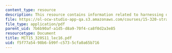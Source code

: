 ```yaml
---
content_type: resource
description: This resource contains information related to harnessing democracy.
file: https://ol-ocw-studio-app-qa.s3.amazonaws.com/courses/15-320-strategic-organizational-design-spring-2011/f5f77a5498b6b99fc5735cfa0a65b716_MIT15_320S11_lec16.pdf
file_type: application/pdf
parent_uid: 7b6b90af-a1d5-d8a9-70f4-ca8f0d2a3e85
resourcetype: Document
title: MIT15_320S11_lec16.pdf
uid: f5f77a54-98b6-b99f-c573-5cfa0a65b716
---
```

